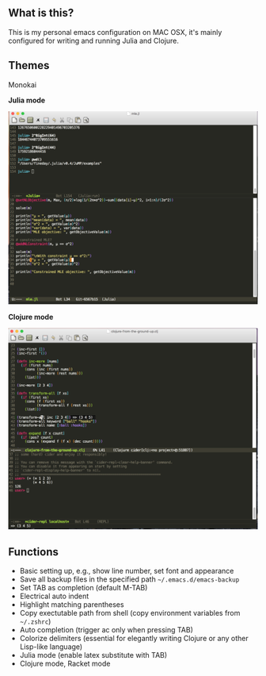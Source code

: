 

## What is this?

This is my personal emacs configuration on MAC OSX, it's mainly configured for writing and running Julia and Clojure.

## Themes

Monokai

**Julia mode**

![julia-mode](./julia-mode.png)

**Clojure mode**

![clojure-mode](./clojure-mode.png)

## Functions

* Basic setting up, e.g., show line number, set font and appearance
* Save all backup files in the specified path `~/.emacs.d/emacs-backup`
* Set TAB as completion (default M-TAB)
* Electrical auto indent
* Highlight matching parentheses
* Copy exectutable path from shell (copy environment variables from `~/.zshrc`)
* Auto completion (trigger ac only when pressing TAB)
* Colorize delimiters (essential for elegantly writing Clojure or any other Lisp-like language)
* Julia mode (enable latex substitute with TAB)
* Clojure mode, Racket mode
